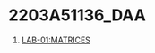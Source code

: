 # 2203A51136_DAA
1. [LAB-01:MATRICES]("https://github.com/karthikeyan0741/2203A51136_DAA/blob/main/DAA_LAB_001_.ipynb")
